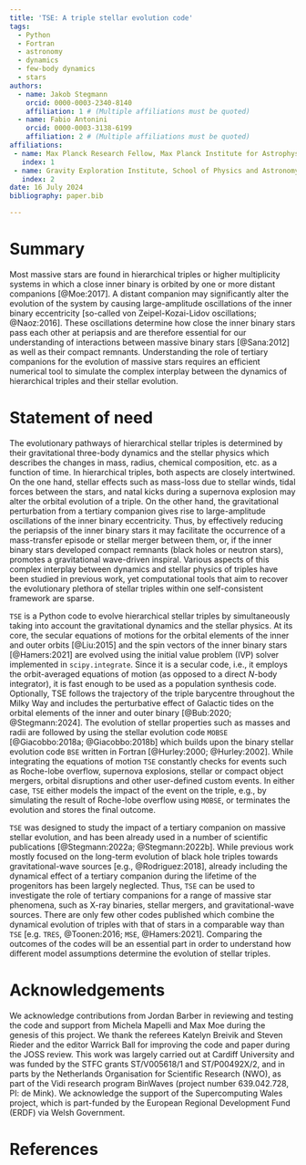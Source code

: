 ```yaml
---
title: 'TSE: A triple stellar evolution code'
tags:
  - Python
  - Fortran
  - astronomy
  - dynamics
  - few-body dynamics
  - stars
authors:
  - name: Jakob Stegmann
    orcid: 0000-0003-2340-8140
    affiliation: 1 # (Multiple affiliations must be quoted)
  - name: Fabio Antonini
    orcid: 0000-0003-3138-6199
    affiliation: 2 # (Multiple affiliations must be quoted)
affiliations:
 - name: Max Planck Research Fellow, Max Planck Institute for Astrophysics, Karl-Schwarzschild-Straße 1, 85741 Garching, Germany
   index: 1
 - name: Gravity Exploration Institute, School of Physics and Astronomy, Cardiff University, Cardiff, CF24 3AA, UK
   index: 2
date: 16 July 2024
bibliography: paper.bib

---
```


# Summary

Most massive stars are found in hierarchical triples or higher multiplicity systems
in which a close inner binary is orbited by one or more distant companions [@Moe:2017].
A distant companion may significantly alter the evolution of the system by causing
large-amplitude oscillations of the inner binary eccentricity [so-called von Zeipel-Kozai-Lidov oscillations\; @Naoz:2016]. These oscillations determine how close the 
inner binary stars pass each other at periapsis and are therefore essential for
our understanding of interactions between massive binary stars [@Sana:2012] as well as 
their compact remnants. Understanding the role of tertiary companions for the evolution 
of massive stars requires an efficient numerical tool to simulate the complex interplay 
between the dynamics of hierarchical triples and their stellar evolution.

# Statement of need

The evolutionary pathways of hierarchical stellar triples is determined by their gravitational
three-body dynamics and the stellar physics which describes the changes in mass, radius, chemical composition, 
etc. as a function of time. In hierarchical triples, both aspects are closely intertwined. On the one hand, stellar effects such as mass-loss due to stellar winds, tidal forces between the stars, and natal kicks during a supernova explosion may alter the orbital evolution of a triple. On the other hand, the gravitational perturbation from a tertiary companion gives rise to large-amplitude oscillations of the inner binary eccentricity. Thus, by effectively reducing the periapsis of the inner binary stars it may facilitate the occurrence of a mass-transfer episode or stellar merger between them, or, if the inner binary stars developed compact remnants (black holes or neutron stars), promotes a gravitational wave-driven inspiral. Various aspects of this complex interplay between dynamics and stellar physics of triples have been studied in previous work, yet computational tools that aim to recover the evolutionary plethora of stellar triples within one self-consistent framework are sparse.

`TSE` is a Python code to evolve hierarchical stellar triples by simultaneously taking into account the gravitational dynamics and the stellar physics.  At its core, 
the secular equations of motions for the orbital elements of the inner and outer
orbits [@Liu:2015] and the spin vectors of the inner binary stars [@Hamers:2021] 
are evolved using the initial value problem (IVP) solver implemented in `scipy.integrate`. Since it is a secular code, i.e., it employs the orbit-averaged equations of motion (as opposed to a direct $N$-body integrator), it is fast enough to be used as a population synthesis code. Optionally, TSE
follows the trajectory of the triple barycentre throughout the Milky Way and includes 
the perturbative effect of Galactic tides on the orbital elements of the inner and 
outer binary [@Bub:2020; @Stegmann:2024]. The evolution of stellar properties such as 
masses and radii are followed by using the stellar evolution code `MOBSE` 
[@Giacobbo:2018a; @Giacobbo:2018b] which builds upon the binary stellar 
evolution code `BSE` written in Fortran [@Hurley:2000; @Hurley:2002]. While integrating 
the equations of motion `TSE` constantly checks for events such as Roche-lobe overflow, 
supernova explosions, stellar or compact object mergers, orbital disruptions and other 
user-defined custom events. In either case, `TSE` either models the impact of the event 
on the triple, e.g., by simulating the result of Roche-lobe overflow using `MOBSE`,
or terminates the evolution and stores the final outcome. 

`TSE` was designed to study the impact of a tertiary companion on massive stellar
evolution, and has been already used in a number of scientific publications 
[@Stegmann:2022a; @Stegmann:2022b]. While previous work mostly focused on the long-term 
evolution of black hole triples towards gravitational-wave sources [e.g., 
@Rodriguez:2018], already including the dynamical effect of a tertiary companion during
the lifetime of the progenitors has been largely neglected. Thus, `TSE` can be 
used to investigate the role of tertiary companions for a range of massive star 
phenomena, such as X-ray binaries, stellar mergers, and gravitational-wave
sources. There are only few other codes published which combine the dynamical evolution
of triples with that of stars in a comparable way than `TSE` [e.g. `TRES`,
@Toonen:2016; `MSE`, @Hamers:2021]. Comparing the outcomes of the 
codes will be an essential part in order to understand how different model assumptions
determine the evolution of stellar triples.

# Acknowledgements

We acknowledge contributions from Jordan Barber in reviewing and testing the code and support from 
Michela Mapelli and Max Moe during the genesis of this project. We thank the referees Katelyn Breivik and Steven Rieder and the editor Warrick Ball for improving the code and paper during the JOSS review. This work was largely
carried out at Cardiff University and was funded by the STFC grants ST/V005618/1 and ST/P00492X/2, and in parts by the Netherlands Organisation for Scientific Research (NWO), as part of the Vidi research program BinWaves (project number 639.042.728, PI: de Mink). We acknowledge the support of the Supercomputing Wales project, which is part-funded by the European Regional Development Fund (ERDF) via Welsh Government.

# References
